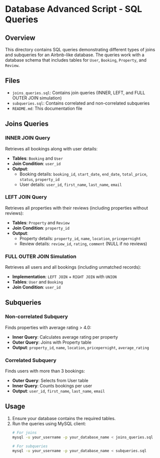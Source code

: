 # Database Advanced Script - SQL Queries

## Overview
This directory contains SQL queries demonstrating different types of joins and subqueries for an Airbnb-like database. The queries work with a database schema that includes tables for `User`, `Booking`, `Property`, and `Review`.

## Files
- `joins_queries.sql`: Contains join queries (INNER, LEFT, and FULL OUTER JOIN simulation)
- `subqueries.sql`: Contains correlated and non-correlated subqueries
- `README.md`: This documentation file

## Joins Queries

### INNER JOIN Query
Retrieves all bookings along with user details:
- **Tables**: `Booking` and `User`
- **Join Condition**: `user_id`
- **Output**: 
  - Booking details: `booking_id`, `start_date`, `end_date`, `total_price`, `status`, `property_id`
  - User details: `user_id`, `first_name`, `last_name`, `email`

### LEFT JOIN Query 
Retrieves all properties with their reviews (including properties without reviews):
- **Tables**: `Property` and `Review`
- **Join Condition**: `property_id`
- **Output**:
  - Property details: `property_id`, `name`, `location`, `pricepernight`
  - Review details: `review_id`, `rating`, `comment` (NULL if no reviews)

### FULL OUTER JOIN Simulation
Retrieves all users and all bookings (including unmatched records):
- **Implementation**: `LEFT JOIN` + `RIGHT JOIN` with `UNION`
- **Tables**: `User` and `Booking`
- **Join Condition**: `user_id`

## Subqueries

### Non-correlated Subquery
Finds properties with average rating > 4.0:
- **Inner Query**: Calculates average rating per property
- **Outer Query**: Joins with Property table
- **Output**: `property_id`, `name`, `location`, `pricepernight`, `average_rating`

### Correlated Subquery
Finds users with more than 3 bookings:
- **Outer Query**: Selects from User table
- **Inner Query**: Counts bookings per user
- **Output**: `user_id`, `first_name`, `last_name`, `email`

## Usage
1. Ensure your database contains the required tables.
2. Run the queries using MySQL client:
   ```bash
   # For joins
   mysql -u your_username -p your_database_name < joins_queries.sql
   
   # For subqueries
   mysql -u your_username -p your_database_name < subqueries.sql